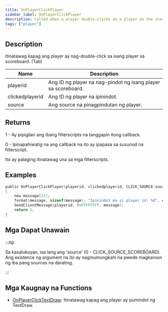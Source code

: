 ```yaml
---
title: OnPlayerClickPlayer
sidebar_label: OnPlayerClickPlayer
description: Called when a player double-clicks on a player on the scoreboard.
tags: ["player"]
---
```


## Description

Itinatawag kapag ang player ay nag-double-click sa isang player sa scoreboard. (Tab)

| Name            | Description                                                      |
| --------------- | ---------------------------------------------------------------- |
| playerid        | Ang ID ng player na nag-pindot ng isang player sa scoreboard.    |
| clickedplayerid | Ang ID ng player na ipinindot.                                   |
| source          | Ang source na pinagpindutan ng player.                           |

## Returns

1 - Ay pipigilan ang ibang filterscripts na tanggapin itong callback.

0 - Ipinapahiwatig na ang callback na ito ay ipapasa sa susunod na filterscript.

Ito ay palaging itinatawag una sa mga filterscripts.

## Examples

```c
public OnPlayerClickPlayer(playerid, clickedplayerid, CLICK_SOURCE:source)
{
    new message[32];
    format(message, sizeof(message), "Ipinindot mo si player id: %d", clickedplayerid);
    SendClientMessage(playerid, 0xFFFFFFFF, message);
    return 1;
}
```

## Mga Dapat Unawain

:::tip

Sa kasalukuyan, isa lang ang 'source' (0 - CLICK_SOURCE_SCOREBOARD). Ang existence ng argument na ito ay nagmumungkahi na pwede magkaroon ng iba pang sources na darating.

:::

## Mga Kaugnay na Functions

- [OnPlayerClickTextDraw](OnPlayerClickTextDraw): Itinatawag kapag ang player ay pumindot ng TextDraw.
